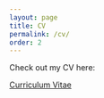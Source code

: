 ```yaml
---
layout: page
title: CV
permalink: /cv/
order: 2
---
```


Check out my CV here:

[Curriculum Vitae](/images/bradynicholsCV.pdf)